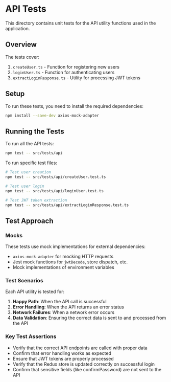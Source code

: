 # API Tests

This directory contains unit tests for the API utility functions used in the application.

## Overview

The tests cover:

1. `createUser.ts` - Function for registering new users
2. `loginUser.ts` - Function for authenticating users
3. `extractLoginResponse.ts` - Utility for processing JWT tokens

## Setup

To run these tests, you need to install the required dependencies:

```bash
npm install --save-dev axios-mock-adapter
```

## Running the Tests

To run all the API tests:

```bash
npm test -- src/tests/api
```

To run specific test files:

```bash
# Test user creation
npm test -- src/tests/api/createUser.test.ts

# Test user login
npm test -- src/tests/api/loginUser.test.ts

# Test JWT token extraction
npm test -- src/tests/api/extractLoginResponse.test.ts
```

## Test Approach

### Mocks

These tests use mock implementations for external dependencies:

- `axios-mock-adapter` for mocking HTTP requests
- Jest mock functions for `jwtDecode`, store dispatch, etc.
- Mock implementations of environment variables

### Test Scenarios

Each API utility is tested for:

1. **Happy Path**: When the API call is successful
2. **Error Handling**: When the API returns an error status
3. **Network Failures**: When a network error occurs
4. **Data Validation**: Ensuring the correct data is sent to and processed from the API

### Key Test Assertions

- Verify that the correct API endpoints are called with proper data
- Confirm that error handling works as expected
- Ensure that JWT tokens are properly processed
- Verify that the Redux store is updated correctly on successful login
- Confirm that sensitive fields (like confirmPassword) are not sent to the API
